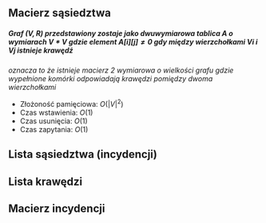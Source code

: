 ## Macierz sąsiedztwa
##### Graf $(V,R)$ przedstawiony zostaje jako dwuwymiarowa tablica A o wymiarach $V*V$ gdzie element $A[i][j]≠0$ gdy między wierzchołkami $Vi$ i $Vj$ istnieje krawędź

*oznacza to że istnieje macierz 2 wymiarowa o wielkości grafu gdzie wypełnione komórki odpowiadają krawędzi pomiędzy dwoma wierzchołkami*

 - Złożoność pamięciowa: $O(|V|^2)$
 - Czas wstawienia: $O(1)$
 - Czas usunięcia: $O(1)$
 - Czas zapytania: $O(1)$


## Lista sąsiedztwa (incydencji)
## Lista krawędzi
## Macierz incydencji
